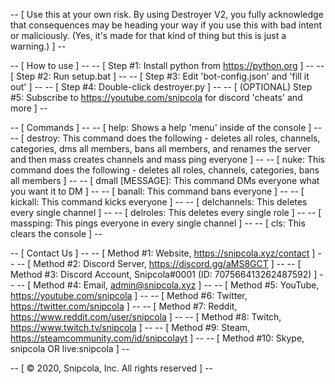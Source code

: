-- [ Use this at your own risk. By using Destroyer V2, you fully acknowledge that consequences may be heading your way if you use this with bad intent or maliciously. (Yes, it's made for that kind of thing but this is just a warning.) ] --

-- [ How to use ] --
  -- [ Step #1: Install python from https://python.org ] --
  -- [ Step #2: Run setup.bat ] --
  -- [ Step #3: Edit 'bot-config.json' and 'fill it out' ] --
  -- [ Step #4: Double-click destroyer.py ] --
  -- [ (OPTIONAL) Step #5: Subscribe to https://youtube.com/snipcola for discord 'cheats' and more ] --

-- [ Commands ] --
  -- [ help: Shows a help 'menu' inside of the console ] --
  -- [ destroy: This command does the following - deletes all roles, channels, categories, dms all members,
       bans all members, and renames the server and then mass creates channels and mass ping everyone ] --
  -- [ nuke: This command does the following - deletes all roles, channels, categories, bans all members ] --
  -- [ dmall [MESSAGE]: This command DMs everyone what you want it to DM ] --
  -- [ banall: This command bans everyone ] --
  -- [ kickall: This command kicks everyone ] --
  -- [ delchannels: This deletes every single channel ] --
  -- [ delroles: This deletes every single role ] --
  -- [ massping: This pings everyone in every single channel ] --
  -- [ cls: This clears the console ] --

-- [ Contact Us ] --
  -- [ Method #1: Website, https://snipcola.xyz/contact ] --
  -- [ Method #2: Discord Server, https://discord.gg/aMS8GCT ] --
  -- [ Method #3: Discord Account, Snipcola#0001 (ID: 707566413262487592) ] --
  -- [ Method #4: Email, admin@snipcola.xyz ] --
  -- [ Method #5: YouTube, https://youtube.com/snipcola ] --
  -- [ Method #6: Twitter, https://twitter.com/snipcola ] --
  -- [ Method #7: Reddit, https://www.reddit.com/user/snipcola ] --
  -- [ Method #8: Twitch, https://www.twitch.tv/snipcola ] --
  -- [ Method #9: Steam, https://steamcommunity.com/id/snipcolayt ] --
  -- [ Method #10: Skype, snipcola OR live:snipcola ] -- 

-- [ © 2020, Snipcola, Inc. All rights reserved ] --
